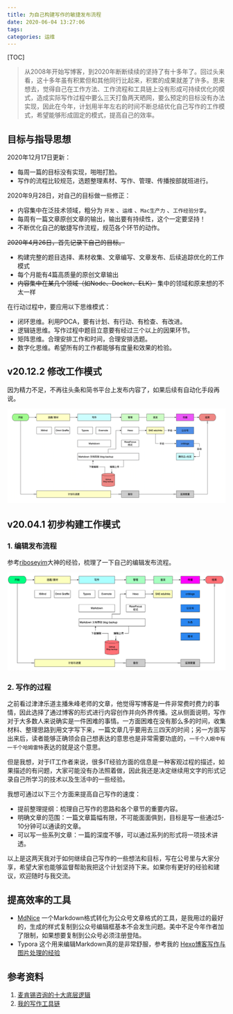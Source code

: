 ```yaml
---
title: 为自己构建写作的敏捷发布流程
date: 2020-06-04 13:27:06
tags:
categories: 运维
---
```



[TOC]

> 从2008年开始写博客，到2020年断断续续的坚持了有十多年了。回过头来看，这十多年虽有积累但和其他同行比起来，积累的成果就差了许多。思来想去，觉得自己在工作方法、工作流程和工具链上没有形成可持续优化的模式，造成实际写作过程中要么三天打鱼两天晒网，要么预定的目标没有办法实现，因此在今年，计划用半年左右的时间不断总结优化自己写作的工作模式，希望能够形成固定的模式，提高自己的效率。

## 目标与指导思想

2020年12月17日更新：

* 每周一篇的目标没有实现，啪啪打脸。
* 写作的流程比较规范，选题整理素材、写作、管理、传播按部就班进行。

2020年9月28日，对自己的目标做一些修正：

* 内容集中在泛技术领域，粗分为 `开发` 、`运维` 、`Mac生产力` 、`工作经验分享`。
* 每周有一篇文章原创文章的输出，输出要有持续性，这个一定要坚持！
* 不断优化自己的敏捷写作流程，规范各个环节的动作。

~~2020年4月26日，首先记录下自己的目标。~~

* 构建完整的题目选择、素材收集、文章编写、文章发布、后续追踪优化的工作模式
* 每个月能有4篇高质量的原创文章输出
* ~~内容集中在某几个领域（如Node、Docker、ELK）~~ 集中的领域和原来想的不太一样

在行动过程中，要应用以下思维模式：

* 闭环思维。利用PDCA，要有计划、有行动、有检查、有改进。
* 逻辑链思维。写作过程中题目立意要有经过三个以上的因果环节。
* 矩阵思维。合理安排工作和时间，合理安排选题。
* 数字化思维。希望所有的工作都能够有度量和效果的检验。

## v20.12.2 修改工作模式

因为精力不足，不再往头条和简书平台上发布内容了，如果后续有自动化手段再说。

![image-20201217204058984](20200604-build-my-writing-devops/image-20201217204058984.png)

## v20.04.1 初步构建工作模式

### 1. 编辑发布流程

参考[riboseyim](https://riboseyim.com)大神的经验，梳理了一下自己的编辑发布流程。

![image-20200426173105535](20200604-build-my-writing-devops/image-20200426173105535.png)

### 2. 写作的过程

之前看过津津乐道主播朱峰老师的文章，他觉得写博客是一件非常费时费力的事情，因此选择了通过博客的形式进行内容创作并向外界传播。这从侧面说明，写作对于大多数人来说确实是一件困难的事情。一方面困难在没有那么多的时间，收集材料、整理思路到用文字写下来，一篇文章几乎要用去三四天的时间；另一方面写出来后，读者能够正确领会自己想表达的意思也是非常需要功底的，`一千个人眼中有一千个哈姆雷特`表达的就是这个意思。

但是我想，对于IT工作者来说，很多IT经验方面的信息是一种客观过程的描述，如果描述的有问题，大家可能没有办法照着做，因此我还是决定继续用文字的形式记录自己所学习的技术以及生活中的一些经验。

我想可通过以下三个方面来提高自己写作的速度：

* 提前整理提纲：梳理自己写作的思路和各个章节的重要内容。
* 明确文章的范围：一篇文章篇幅有限，不可能面面俱到，目标是写一些通过5-10分钟可以通读的文章。
* 可以写一些系列文章：一篇的深度不够，可以通过系列的形式将一项技术讲透。

以上是这两天我对于如何继续自己写作的一些想法和目标，写在公号里与大家分享，希望大家也能够监督帮助我把这个计划坚持下来。如果你有更好的经验和建议，欢迎随时与我交流。

## 提高效率的工具

* [MdNice](https://www.mdnice.com) 一个Markdown格式转化为公众号文章格式的工具，是我用过的最好的，生成的样式复制到公众号编辑框基本不会发生问题。美中不足今年作者加了限制，如果想要复制到公众号必须注册登陆。
* Typora 这个用来编辑Markdown真的是非常舒服，参考我的 [Hexo博客写作与图片处理的经验](http://edulinks.cn/2020/03/14/20200314-write-hexo-with-typora/)

## 参考资料

1. [麦肯锡咨询的十大底层逻辑](https://www.sohu.com/a/361292169_170568)
2. [我的写作工具链](https://riboseyim.github.io/2017/06/03/Writing-WriterToolChain/)

